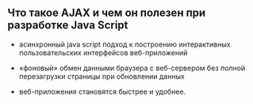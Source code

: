 ## Что такое AJAX и чем он полезен при разработке Java Script
</hr>

 - acинхронный java script подход к построению интерактивных пользовательских интерфейсов веб-приложений
 
- «фоновый» обмен данными браузера с веб-сервером без полной перезагрузки страницы при обновлении данных 

- веб-приложения становятся быстрее и удобнее.
